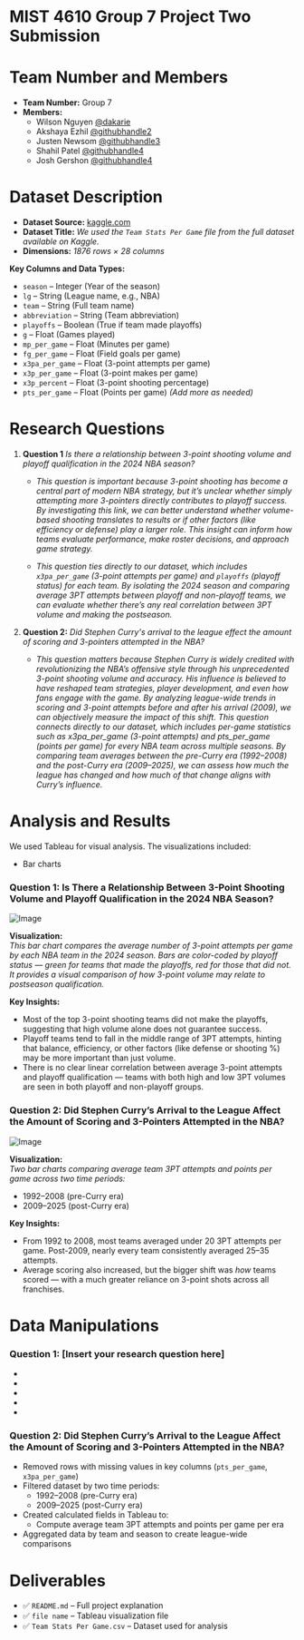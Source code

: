 # MIST 4610 Group 7 Project Two Submission

# Team Number and Members
- **Team Number:** Group 7
- **Members:**
  - Wilson Nguyen [@dakarie](https://github.com/dakarie/MIST-4610-Group-Project-2/tree/main)
  - Akshaya Ezhil [@githubhandle2](https://github.com/githubhandle2)
  - Justen Newsom [@githubhandle3](https://github.com/githubhandle3)
  - Shahil Patel [@githubhandle4](https://github.com/githubhandle4)
  - Josh Gershon [@githubhandle4](https://github.com/githubhandle4)


# Dataset Description

- **Dataset Source:** [kaggle.com](https://www.kaggle.com/datasets/sumitrodatta/nba-aba-baa-stats?resource=download&select=Player+Play+By+Play.csv)
- **Dataset Title:** _We used the `Team Stats Per Game` file from the full dataset available on Kaggle._
- **Dimensions:** _1876 rows × 28 columns_

**Key Columns and Data Types:**
- `season` – Integer (Year of the season)
- `lg` – String (League name, e.g., NBA)
- `team` – String (Full team name)
- `abbreviation` – String (Team abbreviation)
- `playoffs` – Boolean (True if team made playoffs)
- `g` – Float (Games played)
- `mp_per_game` – Float (Minutes per game)
- `fg_per_game` – Float (Field goals per game)
- `x3pa_per_game` – Float (3-point attempts per game)
- `x3p_per_game` – Float (3-point makes per game)
- `x3p_percent` – Float (3-point shooting percentage)
- `pts_per_game` – Float (Points per game)
*(Add more as needed)*




# Research Questions

1. **Question 1** _Is there a relationship between 3-point shooting volume and playoff qualification in the 2024 NBA season?_

   - _This question is important because 3-point shooting has become a central part of modern NBA strategy, but it’s unclear whether simply attempting more 3-pointers directly contributes to playoff success. By investigating this link, we can better understand whether volume-based shooting translates to results or if other factors (like efficiency or defense) play a larger role. This insight can inform how teams evaluate performance, make roster decisions, and approach game strategy._

   - _This question ties directly to our dataset, which includes `x3pa_per_game` (3-point attempts per game) and `playoffs` (playoff status) for each team. By isolating the 2024 season and comparing average 3PT attempts between playoff and non-playoff teams, we can evaluate whether there’s any real correlation between 3PT volume and making the postseason._


2. **Question 2:** _Did Stephen Curry's arrival to the league effect the amount of scoring and 3-pointers attempted in the NBA?​_  
   - _This question matters because Stephen Curry is widely credited with revolutionizing the NBA’s offensive style through his unprecedented 3-point shooting volume and accuracy. His influence is believed to have reshaped team strategies, player development, and even how fans engage with the game. By analyzing league-wide trends in scoring and 3-point attempts before and after his arrival (2009), we can objectively measure the impact of this shift. This question connects directly to our dataset, which includes per-game statistics such as x3pa_per_game (3-point attempts) and pts_per_game (points per game) for every NBA team across multiple seasons. By comparing team averages between the pre-Curry era (1992–2008) and the post-Curry era (2009–2025), we can assess how much the league has changed and how much of that change aligns with Curry’s influence._






# Analysis and Results

We used Tableau for visual analysis. The visualizations included:
- Bar charts

### Question 1: Is There a Relationship Between 3-Point Shooting Volume and Playoff Qualification in the 2024 NBA Season?

![Image](https://github.com/user-attachments/assets/78d94e1c-4bee-4dcc-97d8-482fab2b1955)

**Visualization:**  
_This bar chart compares the average number of 3-point attempts per game by each NBA team in the 2024 season. Bars are color-coded by playoff status — green for teams that made the playoffs, red for those that did not. It provides a visual comparison of how 3-point volume may relate to postseason qualification._

**Key Insights:**
- Most of the top 3-point shooting teams did not make the playoffs, suggesting that high volume alone does not guarantee success.
- Playoff teams tend to fall in the middle range of 3PT attempts, hinting that balance, efficiency, or other factors (like defense or shooting %) may be more important than just volume.
- There is no clear linear correlation between average 3-point attempts and playoff qualification — teams with both high and low 3PT volumes are seen in both playoff and non-playoff groups.



### Question 2: Did Stephen Curry’s Arrival to the League Affect the Amount of Scoring and 3-Pointers Attempted in the NBA?

![Image](https://github.com/user-attachments/assets/1d2f3f77-4ec1-4cda-8db9-9551ae8f7f2d)

**Visualization:**  
_Two bar charts comparing average team 3PT attempts and points per game across two time periods:_
- 1992–2008 (pre-Curry era)
- 2009–2025 (post-Curry era)

**Key Insights:**
- From 1992 to 2008, most teams averaged under 20 3PT attempts per game. Post-2009, nearly every team consistently averaged 25–35 attempts.
- Average scoring also increased, but the bigger shift was *how* teams scored — with a much greater reliance on 3-point shots across all franchises.





# Data Manipulations


### Question 1: [Insert your research question here]

- 
- 
- 
- 
- 

### Question 2: Did Stephen Curry’s Arrival to the League Affect the Amount of Scoring and 3-Pointers Attempted in the NBA?

- Removed rows with missing values in key columns (`pts_per_game`, `x3pa_per_game`)
- Filtered dataset by two time periods:
  - 1992–2008 (pre-Curry era)
  - 2009–2025 (post-Curry era)
- Created calculated fields in Tableau to:
  - Compute average team 3PT attempts and points per game per era
- Aggregated data by team and season to create league-wide comparisons



# Deliverables

- ✅ `README.md` – Full project explanation
- ✅ `file name` – Tableau visualization file
- ✅ `Team Stats Per Game.csv` – Dataset used for analysis


